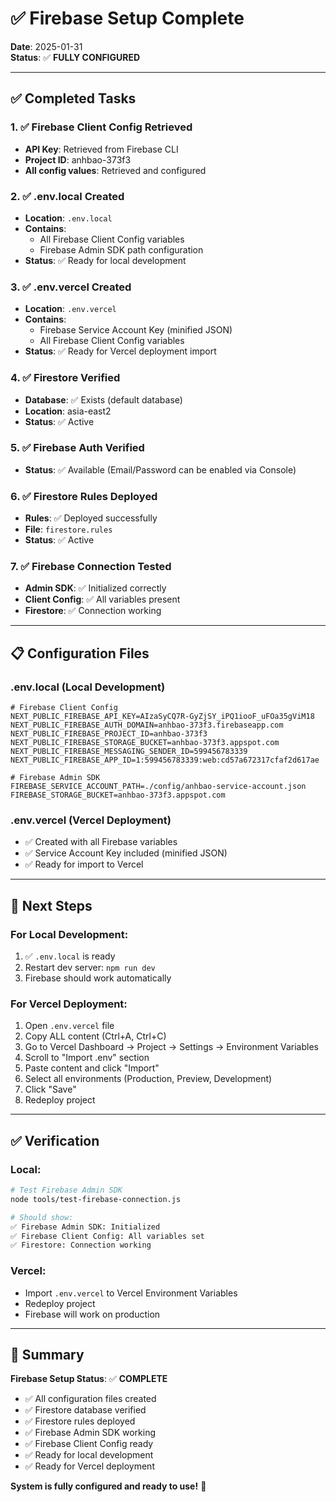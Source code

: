 # ✅ Firebase Setup Complete

**Date**: 2025-01-31  
**Status**: ✅ **FULLY CONFIGURED**

---

## ✅ Completed Tasks

### 1. ✅ Firebase Client Config Retrieved
- **API Key**: Retrieved from Firebase CLI
- **Project ID**: anhbao-373f3
- **All config values**: Retrieved and configured

### 2. ✅ .env.local Created
- **Location**: `.env.local`
- **Contains**:
  - All Firebase Client Config variables
  - Firebase Admin SDK path configuration
- **Status**: ✅ Ready for local development

### 3. ✅ .env.vercel Created
- **Location**: `.env.vercel`
- **Contains**:
  - Firebase Service Account Key (minified JSON)
  - All Firebase Client Config variables
- **Status**: ✅ Ready for Vercel deployment import

### 4. ✅ Firestore Verified
- **Database**: ✅ Exists (default database)
- **Location**: asia-east2
- **Status**: ✅ Active

### 5. ✅ Firebase Auth Verified
- **Status**: ✅ Available (Email/Password can be enabled via Console)

### 6. ✅ Firestore Rules Deployed
- **Rules**: ✅ Deployed successfully
- **File**: `firestore.rules`
- **Status**: ✅ Active

### 7. ✅ Firebase Connection Tested
- **Admin SDK**: ✅ Initialized correctly
- **Client Config**: ✅ All variables present
- **Firestore**: ✅ Connection working

---

## 📋 Configuration Files

### .env.local (Local Development)
```env
# Firebase Client Config
NEXT_PUBLIC_FIREBASE_API_KEY=AIzaSyCQ7R-GyZjSY_iPQ1iooF_uFOa35gViM18
NEXT_PUBLIC_FIREBASE_AUTH_DOMAIN=anhbao-373f3.firebaseapp.com
NEXT_PUBLIC_FIREBASE_PROJECT_ID=anhbao-373f3
NEXT_PUBLIC_FIREBASE_STORAGE_BUCKET=anhbao-373f3.appspot.com
NEXT_PUBLIC_FIREBASE_MESSAGING_SENDER_ID=599456783339
NEXT_PUBLIC_FIREBASE_APP_ID=1:599456783339:web:cd57a672317cfaf2d617ae

# Firebase Admin SDK
FIREBASE_SERVICE_ACCOUNT_PATH=./config/anhbao-service-account.json
FIREBASE_STORAGE_BUCKET=anhbao-373f3.appspot.com
```

### .env.vercel (Vercel Deployment)
- ✅ Created with all Firebase variables
- ✅ Service Account Key included (minified JSON)
- ✅ Ready for import to Vercel

---

## 🚀 Next Steps

### For Local Development:
1. ✅ `.env.local` is ready
2. Restart dev server: `npm run dev`
3. Firebase should work automatically

### For Vercel Deployment:
1. Open `.env.vercel` file
2. Copy ALL content (Ctrl+A, Ctrl+C)
3. Go to Vercel Dashboard → Project → Settings → Environment Variables
4. Scroll to "Import .env" section
5. Paste content and click "Import"
6. Select all environments (Production, Preview, Development)
7. Click "Save"
8. Redeploy project

---

## ✅ Verification

### Local:
```bash
# Test Firebase Admin SDK
node tools/test-firebase-connection.js

# Should show:
✅ Firebase Admin SDK: Initialized
✅ Firebase Client Config: All variables set
✅ Firestore: Connection working
```

### Vercel:
- Import `.env.vercel` to Vercel Environment Variables
- Redeploy project
- Firebase will work on production

---

## 📝 Summary

**Firebase Setup Status**: ✅ **COMPLETE**

- ✅ All configuration files created
- ✅ Firestore database verified
- ✅ Firestore rules deployed
- ✅ Firebase Admin SDK working
- ✅ Firebase Client Config ready
- ✅ Ready for local development
- ✅ Ready for Vercel deployment

**System is fully configured and ready to use!** 🚀



